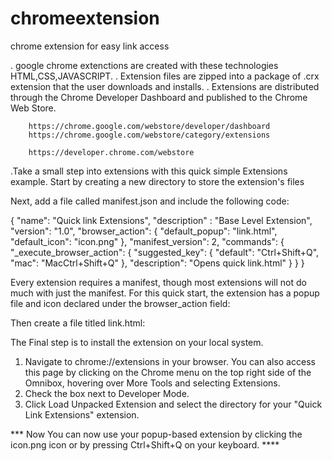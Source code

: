 # chromeextension
chrome extension for easy link access 

. google chrome extenctions are created with these technologies HTML,CSS,JAVASCRIPT.
. Extension files are zipped into a  package of .crx extension that the user downloads and installs. 
. Extensions are distributed through the Chrome Developer Dashboard and published to the Chrome Web Store. 

        https://chrome.google.com/webstore/developer/dashboard
        https://chrome.google.com/webstore/category/extensions
        
        https://developer.chrome.com/webstore
        
.Take a small step into extensions with this quick simple Extensions example. Start by creating a new directory to store the extension's files

Next, add a file called manifest.json and include the following code:


{
  "name": "Quick link Extensions",
  "description" : "Base Level Extension",
  "version": "1.0",
  "browser_action": {
    "default_popup": "link.html",
    "default_icon": "icon.png"
  },
  "manifest_version": 2,
  "commands": {
    "_execute_browser_action": {
      "suggested_key": {
        "default": "Ctrl+Shift+Q",
        "mac": "MacCtrl+Shift+Q"
      },
      "description": "Opens quick link.html"
    }
  }
}


Every extension requires a manifest, though most extensions will not do much with just the manifest. For this quick start, the extension has a popup file and icon declared under the browser_action field:

Then create a file titled link.html:



 <!-- <html>
    <body>
      <h1>Qiick Link Extensions</h1>
    </body>
  </html>
  -->




The Final step is to install the extension on your local system.


1) Navigate to chrome://extensions in your browser. You can also access this page by clicking on the Chrome menu on the top right side of the Omnibox, hovering over More Tools and selecting Extensions.
2) Check the box next to Developer Mode.
3) Click Load Unpacked Extension and select the directory for your "Quick Link Extensions" extension.

  ***  Now You can now use your popup-based extension by clicking the icon.png icon or by pressing Ctrl+Shift+Q on your keyboard. ****






























